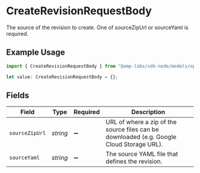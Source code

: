 # CreateRevisionRequestBody

The source of the revision to create. One of sourceZipUrl or sourceYaml is required.

## Example Usage

```typescript
import { CreateRevisionRequestBody } from "@amp-labs/sdk-node/models/operations";

let value: CreateRevisionRequestBody = {};
```

## Fields

| Field                                                                                     | Type                                                                                      | Required                                                                                  | Description                                                                               |
| ----------------------------------------------------------------------------------------- | ----------------------------------------------------------------------------------------- | ----------------------------------------------------------------------------------------- | ----------------------------------------------------------------------------------------- |
| `sourceZipUrl`                                                                            | *string*                                                                                  | :heavy_minus_sign:                                                                        | URL of where a zip of the source files can be downloaded (e.g. Google Cloud Storage URL). |
| `sourceYaml`                                                                              | *string*                                                                                  | :heavy_minus_sign:                                                                        | The source YAML file that defines the revision.                                           |